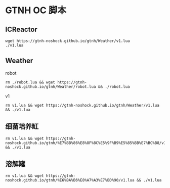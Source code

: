 # GTNH OC 脚本

## ICReactor

```shell
wget https://gtnh-noshock.github.io/gtnh/Weather/v1.lua
./v1.lua
```

## Weather

robot

```shell
rm ./robot.lua && wget https://gtnh-noshock.github.io/gtnh/Weather/robot.lua && ./robot.lua
```

v1

```shell
rm v1.lua && wget https://gtnh-noshock.github.io/gtnh/Weather/v1.lua && ./v1.lua 
```

## 细菌培养缸

```shell
rm v1.lua && wget https://gtnh-noshock.github.io/gtnh/%E7%BB%86%E8%8F%8C%E5%9F%B9%E5%85%BB%E7%BC%B8/v1.lua && ./v1.lua
```

## 溶解罐

```shell
rm v1.lua && wget https://gtnh-noshock.github.io/gtnh/%E6%BA%B6%E8%A7%A3%E7%BD%90/v1.lua && ./v1.lua
```
